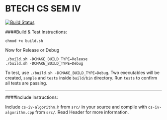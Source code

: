 # BTECH CS SEM IV

[![Build Status](https://travis-ci.org/agauniyal/cs-iv-algorithm.svg?branch=master)](https://travis-ci.org/agauniyal/cs-iv-algorithm)

####Build & Test Instructions:

```
chmod +x build.sh
```

Now for Release or Debug
```
./build.sh -DCMAKE_BUILD_TYPE=Release
./build.sh -DCMAKE_BUILD_TYPE=Debug
```

To test, use `./build.sh -DCMAKE_BUILD_TYPE=Debug`. Two executables will be created, `sample` and `tests` inside
`build/bin` directory. Run `tests` to confirm all tests are passing.

---

####Include Instructions:

Include `cs-iv-algorithm.h` from `src/` in your source and compile with `cs-iv-algorithm.cpp` from `src/`.
Read Header for more information.
